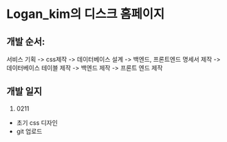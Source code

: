 # Logan_kim의 디스크 홈페이지 

## 개발 순서:

서비스 기획 -> css제작 -> 데이터베이스 설계 -> 백엔드, 프론트엔드 명세서 제작 -> 데이터베이스 테이블 제작
-> 백엔드 제작 -> 프론트 엔드 제작

## 개발 일지 

1. 0211

- 초기 css 디자인
- git 업로드
